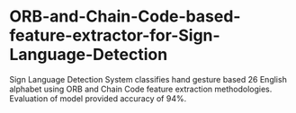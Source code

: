 # ORB-and-Chain-Code-based-feature-extractor-for-Sign-Language-Detection

Sign Language Detection System classifies hand gesture based 26 English alphabet using ORB and Chain Code feature extraction methodologies.
Evaluation of model provided accuracy of 94%.
